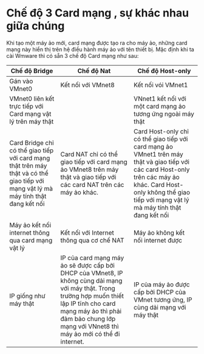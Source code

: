 ﻿# Chế độ 3 Card mạng , sự khác nhau giữa chúng  
Khi tạo một máy ảo mới, card mạng được tạo ra cho máy ảo, những card mạng này hiển thị trên hệ điều hành máy ảo với tên thiết bị. Mặc định khi ta cài Wmware thì có sẵn 3 chế độ Card mạng như sau: 

|**Chế độ Bridge**|**Chế độ Nat**|**Chế độ Host-only**| 
|---|---|---| 
|Gán vào VMnet0|Kết nối với VMnet8|Kết nối vói VMnet1| 
|VMnet0 liên kết trực tiếp với Card mạng vật lý trên máy thật|| VNnet1 kết nối với  một card mạng ảo tương ứng ngoài máy thật| 
| Card Bridge chỉ có thể giao tiếp với card mạng thật trên máy thật và có thể giao tiếp với mạng vật lý mà máy tính thật đang kết nối|Card NAT chỉ có thể giao tiếp với card mạng ảo VMnet8 trên máy thật và giao tiếp với các card NAT trên các máy ảo khác.|Card Host-only chỉ có thể giao tiếp với card mạng ảo VMnet1 trên máy thật và giao tiếp với các card Host-only trên các máy ảo khác. Card Host-only không thể giao tiếp với mạng vật lý mà máy tính thật đang kết nối|
|Máy ảo kết nối internet thông qua card mạng vật lý|Kết nối với Internet thông qua cơ chế NAT|Máy ảo không kết nối internet được|
|IP giống như máy thật|IP của card mạng máy ảo sẽ được cấp bởi DHCP của VMnet8, IP không cùng dải mạng với máy thật. Trong trường hợp muốn thiết lập IP tĩnh cho card mạng máy ảo thì phải đảm bảo chung lớp mạng với VNnet8 thì máy ảo mới có thể đi internet. |IP của máy ảo được cấp bởi DHCP của VMnet tương ứng, IP cùng dải mạng với máy thật|